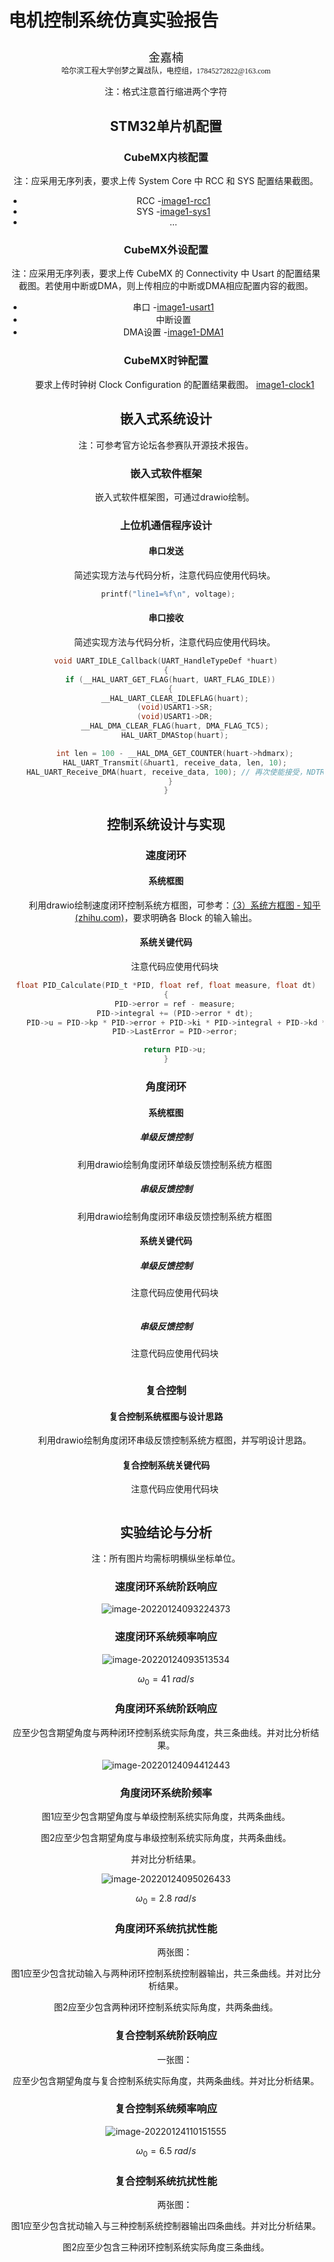 # 电机控制系统仿真实验报告

<center><div style='height:2mm;'></div><div style="font-family:华文楷体;font-size:14pt;">金嘉楠</div></center>
<center><span style="font-family:华文楷体;font-size:9pt">哈尔滨工程大学创梦之翼战队，电控组，17845272822@163.com<br /></span>

注：格式注意首行缩进两个字符

## STM32单片机配置

### CubeMX内核配置

注：应采用无序列表，要求上传 System Core 中 RCC 和 SYS 配置结果截图。

- RCC
    -[image1-rcc1](https://gitee.com/caelem/light-test/blob/master/image1/rcc1.jpg)
- SYS
    -[image1-sys1](https://gitee.com/caelem/light-test/blob/master/image1/sys1.jpg)
- …

### CubeMX外设配置

注：应采用无序列表，要求上传 CubeMX 的 Connectivity 中 Usart 的配置结果截图。若使用中断或DMA，则上传相应的中断或DMA相应配置内容的截图。

- 串口
    -[image1-usart1](https://gitee.com/caelem/light-test/blob/master/image1/usart1.jpg)
- 中断设置
- DMA设置
    -[image1-DMA1](https://gitee.com/caelem/light-test/blob/master/image1/DMA1.jpg)

### CubeMX时钟配置

　　要求上传时钟树 Clock Configuration 的配置结果截图。
   [image1-clock1](https://gitee.com/caelem/light-test/blob/master/image1/clock1.jpg)

## 嵌入式系统设计

注：可参考官方论坛各参赛队开源技术报告。

### 嵌入式软件框架

　　嵌入式软件框架图，可通过drawio绘制。

### 上位机通信程序设计

#### 串口发送

　　简述实现方法与代码分析，注意代码应使用代码块。

```C
 printf("line1=%f\n", voltage);

```

#### 串口接收

　　简述实现方法与代码分析，注意代码应使用代码块。

```C
void UART_IDLE_Callback(UART_HandleTypeDef *huart)
{
  if (__HAL_UART_GET_FLAG(huart, UART_FLAG_IDLE))
  {
    __HAL_UART_CLEAR_IDLEFLAG(huart);
    (void)USART1->SR;
    (void)USART1->DR;
    __HAL_DMA_CLEAR_FLAG(huart, DMA_FLAG_TC5);
    HAL_UART_DMAStop(huart);

    int len = 100 - __HAL_DMA_GET_COUNTER(huart->hdmarx);
    HAL_UART_Transmit(&huart1, receive_data, len, 10);
    HAL_UART_Receive_DMA(huart, receive_data, 100); // 再次使能接受，NDTR重载
  }
}
```



## 控制系统设计与实现

### 速度闭环

#### 系统框图

　　利用drawio绘制速度闭环控制系统方框图，可参考：[（3）系统方框图 - 知乎 (zhihu.com)](https://zhuanlan.zhihu.com/p/399384279)，要求明确各 Block 的输入输出。

#### 系统关键代码

　　注意代码应使用代码块

```C
float PID_Calculate(PID_t *PID, float ref, float measure, float dt)
{
	PID->error = ref - measure;
	PID->integral += (PID->error * dt);
	PID->u = PID->kp * PID->error + PID->ki * PID->integral + PID->kd * (PID->error - PID->LastError) / dt;
	PID->LastError = PID->error;

	return PID->u;
}

```

### 角度闭环

#### 系统框图

##### 单级反馈控制

　　利用drawio绘制角度闭环单级反馈控制系统方框图

##### 串级反馈控制

　　利用drawio绘制角度闭环串级反馈控制系统方框图

#### 系统关键代码

##### 单级反馈控制

　　注意代码应使用代码块

```C

```

##### 串级反馈控制

　　注意代码应使用代码块

```C

```

### 复合控制

#### 复合控制系统框图与设计思路

　　利用drawio绘制角度闭环串级反馈控制系统方框图，并写明设计思路。

#### 复合控制系统关键代码

　　注意代码应使用代码块

```C

```

## 实验结论与分析

注：所有图片均需标明横纵坐标单位。

### 速度闭环系统阶跃响应

![image-20220124093224373](http://hongxiwong-pic.oss-cn-beijing.aliyuncs.com/img/image-20220124093224373.png)

### 速度闭环系统频率响应

![image-20220124093513534](http://hongxiwong-pic.oss-cn-beijing.aliyuncs.com/img/image-20220124093513534.png)

$\omega_0 = 41 \ rad/s$

### 角度闭环系统阶跃响应

应至少包含期望角度与两种闭环控制系统实际角度，共三条曲线。并对比分析结果。

![image-20220124094412443](http://hongxiwong-pic.oss-cn-beijing.aliyuncs.com/img/image-20220124094412443.png)

### 角度闭环系统阶频率

图1应至少包含期望角度与单级控制系统实际角度，共两条曲线。

图2应至少包含期望角度与串级控制系统实际角度，共两条曲线。

并对比分析结果。

![image-20220124095026433](http://hongxiwong-pic.oss-cn-beijing.aliyuncs.com/img/image-20220124095026433.png)

$\omega_0 = 2.8\ rad/s$

### 角度闭环系统抗扰性能

　　两张图：

图1应至少包含扰动输入与两种闭环控制系统控制器输出，共三条曲线。并对比分析结果。

图2应至少包含两种闭环控制系统实际角度，共两条曲线。

### 复合控制系统阶跃响应

　　一张图：

应至少包含期望角度与复合控制系统实际角度，共两条曲线。并对比分析结果。

### 复合控制系统频率响应

![image-20220124110151555](http://hongxiwong-pic.oss-cn-beijing.aliyuncs.com/img/image-20220124110151555.png)

$\omega_0 = 6.5\ rad/s$

### 复合控制系统抗扰性能

　　两张图：

图1应至少包含扰动输入与三种控制系统控制器输出四条曲线。并对比分析结果。

图2应至少包含三种闭环控制系统实际角度三条曲线。
